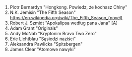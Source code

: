 1. Piotr Bernardyn "Hongkong. Powiedz, że kochasz Chiny"
2. N.K. Jemisin "The Fifth Season" https://en.wikipedia.org/wiki/The_Fifth_Season_(novel)
3. Robert J. Szmidt "Apokalipsa według pana Jana" [A]
4. Adam Grant "Originals"
5. Andy McNab "Kryptonim Bravo Two Zero"
6. Eric Lichtblau "Sąsiedzi naziści"
7. Aleksandra Pawlicka "Spitsbergen"
8. James Clear "Atomowe nawyki"
